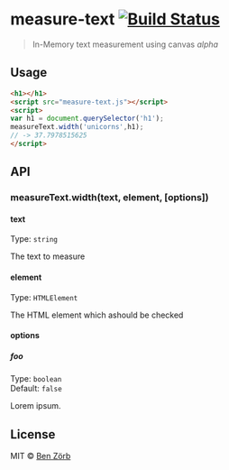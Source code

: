 # measure-text [![Build Status](https://travis-ci.org/bezoerb/measure-text.svg?branch=master)](https://travis-ci.org/bezoerb/measure-text)

> In-Memory text measurement using canvas *alpha*


## Usage


```html
<h1></h1>
<script src="measure-text.js"></script>
<script>
var h1 = document.querySelector('h1');
measureText.width('unicorns',h1);
// -> 37.7978515625
</script>
```



## API

### measureText.width(text, element, [options])

#### text

Type: `string`

The text to measure

#### element

Type: `HTMLElement`

The HTML element which ashould be checked

#### options

##### foo

Type: `boolean`<br>
Default: `false`

Lorem ipsum.



## License

MIT © [Ben Zörb](http://sommerlaune.com)
